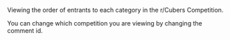Viewing the order of entrants to each category in the r/Cubers Competition. 

You can change which competition you are viewing by changing the comment id. 